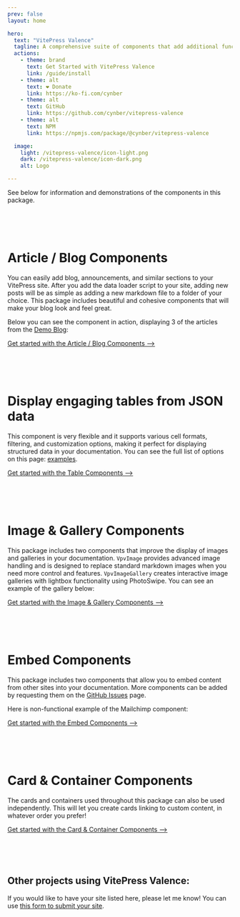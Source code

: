 ```yaml
---
prev: false
layout: home

hero:
  text: "VitePress Valence"
  tagline: A comprehensive suite of components that add additional functionality, style, and customization to your VitePress projects.
  actions:
    - theme: brand
      text: Get Started with VitePress Valence
      link: /guide/install
    - theme: alt
      text: ❤️ Donate
      link: https://ko-fi.com/cynber
    - theme: alt
      text: GitHub
      link: https://github.com/cynber/vitepress-valence
    - theme: alt
      text: NPM
      link: https://npmjs.com/package/@cynber/vitepress-valence

  image:
    light: /vitepress-valence/icon-light.png
    dark: /vitepress-valence/icon-dark.png
    alt: Logo

---
```


See below for information and demonstrations of the components in this package.

<br><br><br>

# Article / Blog Components

You can easily add blog, announcements, and similar sections to your VitePress site. After you add the data loader script to your site, adding new posts will be as simple as adding a new markdown file to a folder of your choice. This package includes beautiful and cohesive components that will make your blog look and feel great.

Below you can see the component in action, displaying 3 of the articles from the [Demo Blog](/blog-demo):

<VpvArticleList
    format="vertical"
    sortOrder="ascending"
    filterCategories="Spring"
    maxCards="3"
    articlesDataKey="demoBlogData"
  />

[Get started with the Article / Blog Components -->](/guide/article/)

<br><br><br>

# Display engaging tables from JSON data

This component is very flexible and it supports various cell formats, filtering, and customization options, making it perfect for displaying structured data in your documentation. You can see the full list of options on this page: [examples](/guide/table-json/example-cell-types).

<VpvTableJSON
  :jsonDataProp="[
    { service: 'Authentication API', operational: true, monitored: true },
    { service: 'Payment Gateway', operational: false, monitored: true },
    { service: 'Email Service', operational: true, monitored: false }
  ]"
  :columns="[
    { key: 'service', title: 'Service', format: 'text' },
    { 
      key: 'operational', 
      title: 'Status', 
      format: 'boolean',
      options: {
        displayAs: 'icon',
        trueIcon: 'mdi:server-network',
        falseIcon: 'mdi:server-network-off',
        trueColor: '#00C851',
        falseColor: '#FF4444',
        trueHoverText: 'Online',
        falseHoverText: 'Offline',
        iconWidth: '2em',
        iconHeight: '2em'
      }
    },
    { 
      key: 'monitored', 
      title: 'Monitoring', 
      format: 'boolean',
      options: {
        displayAs: 'icon',
        trueIcon: 'mdi:eye',
        falseIcon: 'mdi:eye-off',
        trueColor: '#2196F3',
        falseColor: '#9E9E9E',
        trueHoverText: 'Monitoring',
        falseHoverText: 'Not Monitoring',
        iconWidth: '1.8em',
        iconHeight: '1.8em'
      }
    }
  ]"
/>

<VpvTableJSON
  :jsonDataProp="[
    { name: 'Alice Johnson', skills: ['JavaScript', 'Vue.js', 'Node.js'] },
    { name: 'Bob Smith', skills: ['Python', 'Django', 'PostgreSQL'] },
    { name: 'Carol Chen', skills: ['React', 'TypeScript', 'GraphQL', 'AWS'] }
  ]"
  :columns="[
    { key: 'name', title: 'Developer', format: 'text' },
    { 
      key: 'skills', 
      title: 'Technologies', 
      format: 'tags',
      options: {
        tagColors: {
          'Vue.js': '#4FC08D',
          'React': '#4FC08D',
          'JavaScript': '#3178C6',
          'TypeScript': '#3178C6',
          'Python': '#3776AB',
          'Node.js': '#8e5cd9',
          'Django': '#8e5cd9',
          'PostgreSQL': '#f9b44e',
          'AWS': '#f9b44e',
          'GraphQL': '#f9b44e'
        }
      }
    }
  ]"
/>

[Get started with the Table Components -->](/guide/table-json/)

<br><br><br>

# Image & Gallery Components

This package includes two components that improve the display of images and galleries in your documentation. `VpvImage` provides advanced image handling and is designed to replace standard markdown images when you need more control and features. `VpvImageGallery` creates interactive image galleries with lightbox functionality using PhotoSwipe. You can see an example of the gallery below:

<VpvImageGallery
    headerTitle="Demo of VpvImageGallery"
    headerSubtitle="This is a demo of the VpvImageGallery component"
    headerDate="2025-10-01"
    :folders="['/gallery/nature', '/gallery/urban']"
/>

[Get started with the Image & Gallery Components -->](/guide/image-gallery/)

<br><br><br>

# Embed Components

This package includes two components that allow you to embed content from other sites into your documentation. More components can be added by requesting them on the [GitHub Issues](https://github.com/cynber/vitepress-valence/issues) page.

Here is non-functional example of the Mailchimp component:

<VpvEmbedMailchimp
  title="Newsletter"
  description="Want to stay up to date with new blog posts? Sign up to my newsletter below to receive emails when I share something new!"
  :actionUrl="'https://gmail.us10.list-manage.com/subscribe/post?u=d812cf8031f0347333497b1eb&amp;id=5afacc8f7b&amp;f_id=0027dae5f0'"
  :hiddenFieldName="'b_8f82b157356cafd78afb9a994_adca4c029c'"
  :show-referral="true"
  :referralLink="'http://eepurl.com/i6OAK-'"
/>

[Get started with the Embed Components -->](/guide/embed/mailchimp)

<br><br><br>

# Card & Container Components

The cards and containers used throughout this package can also be used independently. This will let you create cards linking to custom content, in whatever order you prefer!

[Get started with the Card & Container Components -->](/guide/cards/usage)

<br><br><br>

## Other projects using VitePress Valence:

If you would like to have your site listed here, please let me know! You can use [this form to submit your site](https://forms.gle/XwV1BbD7NHcUE5MNA).

<VpvContainerVertical>
    <VpvCardVertical
      title="guides.techcareernorth.ca"
      excerpt="A collection of guides and resources created by Tech Career North."
      image="/other-sites/TechCareerNorth.png"
      url="https://guides.techcareernorth.ca/"
      :hideCategory="true"
      :hideAuthor="true"
      isExternal="true"
    />
    <VpvCardVertical
      title="fedecan.ca"
      excerpt="Discover a new way to connect online. We can help you join a growing network of federated social media that prioritizes community over profit"
      image="/other-sites/Fedecan.png"
      url="https://fedecan.ca/"
      :hideCategory="true"
      :hideAuthor="true"
      isExternal="true"
    />
    <VpvCardVertical
      title="narratives.blog"
      excerpt="What do the narratives in the media we consume really imply?  Follow along for some unsolicited takes on the matter."
      image="/other-sites/Narratives-blog.png"
      url="https://narratives.blog/"
      :hideCategory="true"
      :hideAuthor="true"
      isExternal="true"
    />
  </VpvContainerVertical>
